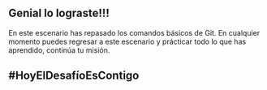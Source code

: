 ## Genial lo lograste!!!

En este escenario has repasado los comandos básicos de Git.
En cualquier momento puedes regresar a este escenario y prácticar todo lo que has aprendido, continúa tu misión.

## #HoyElDesafíoEsContigo
